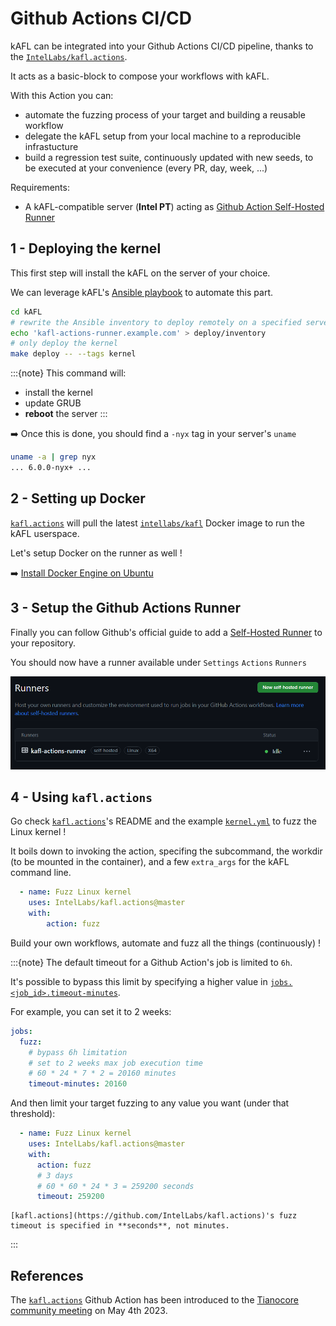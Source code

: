 # Github Actions CI/CD

kAFL can be integrated into your Github Actions CI/CD pipeline, thanks to the [`IntelLabs/kafl.actions`](https://github.com/IntelLabs/kafl.actions).

It acts as a basic-block to compose your workflows with kAFL.

With this Action you can:

- automate the fuzzing process of your target and building a reusable workflow
- delegate the kAFL setup from your local machine to a reproducible infrastucture
- build a regression test suite, continuously updated with new seeds, to be executed at your convenience (every PR, day, week, ...)

Requirements:

- A kAFL-compatible server (**Intel PT**) acting as [Github Action Self-Hosted Runner](https://docs.github.com/en/actions/hosting-your-own-runners/managing-self-hosted-runners/about-self-hosted-runners)


## 1 - Deploying the kernel

This first step will install the kAFL on the server of your choice.

We can leverage kAFL's [Ansible playbook](../reference/deployment.md) to automate this part.

```bash
cd kAFL
# rewrite the Ansible inventory to deploy remotely on a specified server
echo 'kafl-actions-runner.example.com' > deploy/inventory
# only deploy the kernel
make deploy -- --tags kernel
```

:::{note}
This command will:
- install the kernel
- update GRUB 
- **reboot** the server
:::

➡️ Once this is done, you should find a `-nyx` tag in your server's `uname`
```bash
uname -a | grep nyx
... 6.0.0-nyx+ ...
```

## 2 - Setting up Docker

[`kafl.actions`](https://github.com/IntelLabs/kafl.actions) will pull the latest [`intellabs/kafl`](https://hub.docker.com/r/intellabs/kafl) Docker image to run the kAFL userspace.

Let's setup Docker on the runner as well !

➡️ [Install Docker Engine on Ubuntu](https://docs.docker.com/engine/install/ubuntu/)

## 3 - Setup the Github Actions Runner

Finally you can follow Github's official guide to add a [Self-Hosted Runner](https://docs.github.com/en/actions/hosting-your-own-runners/managing-self-hosted-runners/adding-self-hosted-runners#adding-a-self-hosted-runner-to-a-repository) to your repository.

You should now have a runner available under `Settings` `Actions` `Runners`

![kafl_runner](kafl_runner_added.png)

## 4 - Using `kafl.actions`

Go check [`kafl.actions`](https://github.com/IntelLabs/kafl.actions)'s README and the example [`kernel.yml`](https://github.com/IntelLabs/kafl.actions/blob/master/.github/workflows/kernel.yml) to fuzz the Linux kernel !

It boils down to invoking the action, specifing the subcommand, the workdir (to be mounted in the container), and a few `extra_args` for the kAFL command line.

```yaml
  - name: Fuzz Linux kernel
    uses: IntelLabs/kafl.actions@master
    with:
        action: fuzz
```

Build your own workflows, automate and fuzz all the things (continuously) !

:::{note}
The default timeout for a Github Action's job is limited to `6h`.

It's possible to bypass this limit by specifying a higher value in [`jobs.<job_id>.timeout-minutes`](https://docs.github.com/en/actions/using-workflows/workflow-syntax-for-github-actions#jobsjob_idtimeout-minutes).

For example, you can set it to 2 weeks:
```yaml
jobs:
  fuzz:
    # bypass 6h limitation
    # set to 2 weeks max job execution time
    # 60 * 24 * 7 * 2 = 20160 minutes
    timeout-minutes: 20160
```

And then limit your target fuzzing to any value you want (under that threshold):
```yaml
  - name: Fuzz Linux kernel
    uses: IntelLabs/kafl.actions@master
    with:
      action: fuzz
      # 3 days
      # 60 * 60 * 24 * 3 = 259200 seconds
      timeout: 259200
```
````{warning}
[kafl.actions](https://github.com/IntelLabs/kafl.actions)'s fuzz timeout is specified in **seconds**, not minutes.
````
:::

## References

The [`kafl.actions`](https://github.com/IntelLabs/kafl.actions) Github Action has been introduced to the [Tianocore community meeting](https://www.youtube.com/watch?v=0adtDjSdSjc&t=230s) on May 4th 2023.

